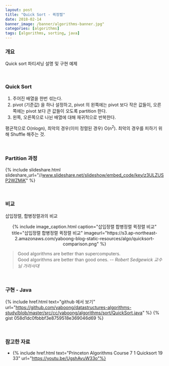 ```yaml
---
layout: post
title: "Quick Sort - 퀵정렬"
date: 2018-02-14
banner_image: /banner/algorithms-banner.jpg"
categories: [algorithms]
tags: [algorithms, sorting, java]
---
```


### 개요
Quick sort 파티셔닝 설명 및 구현 예제

<!--more-->


<br/>

### Quick Sort
1. 주어진 배열을 한번 섞는다.
2. pivot (기준값) 을 하나 설정하고, pivot 의 왼쪽에는 pivot 보다 작은 값들이, 오른쪽에는 pivot 보다 큰 값들이 오도록 partition 한다.
3. 왼쪽, 오른쪽으로 나뉜 배열에 대해 재귀적으로 반복한다.

평균적으로 O(nlogn), 최악의 경우(이미 정렬된 경우) O(n<sup>2</sup>). 최악의 경우를 피하기 위해 Shuffle 해주는 것.

<br/>

### Partition 과정
{% include slideshare.html slideshare_url="//www.slideshare.net/slideshow/embed_code/key/z3ULZUSP2WZMjK" %} 

<br/>


### 비교
삽입정렬, 합병정렬과의 비교

<div style="text-align:center">
{% include image_caption.html caption="삽입정렬 합병정렬 퀵정렬 비교" title="삽입정렬 합병정렬 퀵정렬 비교" imageurl="https://s3.ap-northeast-2.amazonaws.com/yaboong-blog-static-resources/algo/quicksort-comparison.png" %}
</div>

> Good algorithms are better than supercomputers. <br/>
Good algorithms are better than good ones. <cite>-- Robert Sedgewick 교수님 가라사대

<br/>


### 구현 - Java
{% include href.html text="github 에서 보기" url="https://github.com/yaboong/datastructures-algorithms-study/blob/master/src/cc/yaboong/algorithms/sort/QuickSort.java" %}
{% gist 058d1dc0fbbbf3e8759518e369046d69 %}


<br/>

### 참고한 자료
* {% include href.html text="Princeton Algorithms Course 7 1 Quicksort 19 33" url="https://youtu.be/UgshAvuW33o"%}



